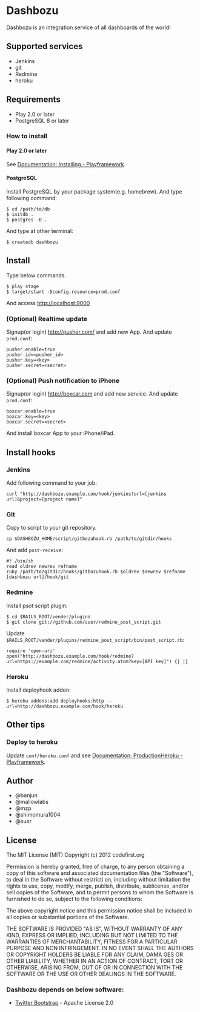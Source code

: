Dashbozu
=====================================

Dashbozu is an integration service of all dashboards of the world!

Supported services
-----------------------

 * Jenkins
 * git
 * Redmine
 * heroku

Requirements
-----------------------

 * Play 2.0 or later
 * PostgreSQL 8 or later

### How to install

#### Play 2.0 or later

See [Documentation: Installing - Playframework](http://www.playframework.org/documentation/2.0/Installing).

#### PostgreSQL

Install PostgreSQL by your package system(e.g. homebrew). And type following command:

    $ cd /path/to/db
    $ initdb .
    $ postgres -D .

And type at other terminal:

    $ createdb dashbozu

Install
-----------------------

Type below commands.

    $ play stage
    $ target/start -Dconfig.resource=prod.conf

And access [http://localhost:9000](http://localhost:9000)

### (Optional) Realtime update

Signup(or login) http://pusher.com/ and add new App. And update ``prod.conf``:

    pusher.enable=true
    pusher.id=<pusher_id>
    pusher.key=<key>
    pusher.secret=<secret>

### (Optional) Push notification to iPhone

Signup(or login) http://boxcar.com and add new service. And update ``prod.conf``:

    boxcar.enable=true
    boxcar.key=<key>
    boxcar.secret=<secret>

And install boxcar App to your iPhone/iPad.

Install hooks
-----------------------

### Jenkins

Add following command to your job:

    curl "http://dashbozu.example.com/hook/jenkins?url=[jenkins url]&project=[project name]"

### Git

Copy to script to your git repository.

    cp $DASHBOZU_HOME/script/gitbozuhook.rb /path/to/gitdir/hooks

And add ``post-receive``:

    #! /bin/sh
    read oldrev newrev refname
    ruby /path/to/gitdir/hooks/gitbozuhook.rb $oldrev $newrev $refname [dashbozu url]/hook/git

### Redmine

Install psot script plugin:

    $ cd $RAILS_ROOT/vender/plugins
    $ git clone git://github.com/suer/redmine_post_script.git

Update ``$RAILS_ROOT/vender/plugins/redmine_post_script/bin/post_script.rb``:

    require 'open-uri'
    open("http://dashbozu.example.com/hook/redmine?url=https://example.com/redmine/activity.atom?key=[API key]") {|_|}

### Heroku

Install deployhook addon:

    $ heroku addons:add deployhooks:http --url=http://dashbozu.example.com/hook/heroku

Other tips
-----------------------
### Deploy to heroku

Update ``conf/heroku.conf`` and see [Documentation: ProductionHeroku - Playframework](http://www.playframework.org/documentation/2.0/ProductionHeroku).

Author
-----------------------
 * @banjun
 * @mallowlabs
 * @mzp
 * @shimomura1004
 * @suer

License
-----------------------

The MIT License (MIT) Copyright (c) 2012 codefirst.org

Permission is hereby granted, free of charge, to any person obtaining a copy of this software and associated documentation files (the "Software"), to deal in the Software without restricti on, including without limitation the rights to use, copy, modify, merge, publish, distribute, sublicense, and/or sell copies of the Software, and to permit persons to whom the Software is furnished to do so, subject to the following conditions:

The above copyright notice and this permission notice shall be included in all copies or substantial portions of the Software.

THE SOFTWARE IS PROVIDED "AS IS", WITHOUT WARRANTY OF ANY KIND, EXPRESS OR IMPLIED, INCLUDING
BUT NOT LIMITED TO THE WARRANTIES OF MERCHANTABILITY, FITNESS FOR A PARTICULAR PURPOSE AND NON
INFRINGEMENT. IN NO EVENT SHALL THE AUTHORS OR COPYRIGHT HOLDERS BE LIABLE FOR ANY CLAIM, DAMA
GES OR OTHER LIABILITY, WHETHER IN AN ACTION OF CONTRACT, TORT OR OTHERWISE, ARISING FROM, OUT
 OF OR IN CONNECTION WITH THE SOFTWARE OR THE USE OR OTHER DEALINGS IN THE SOFTWARE.

### Dashbozu depends on below software:

 * [Twitter Bootstrap](http://twitter.github.com/bootstrap/) - Apache License 2.0

